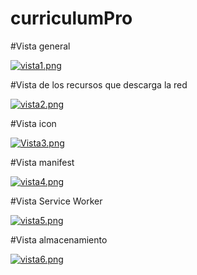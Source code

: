 # curriculumPro


#Vista general




[![vista1.png](https://i.postimg.cc/pT8tb8w6/vista1.png)](https://postimg.cc/9RWky4Fd)


#Vista de los recursos que descarga la red


[![vista2.png](https://i.postimg.cc/YSK3DWx9/vista2.png)](https://postimg.cc/Wd8ghtCL)


#Vista icon



[![Vista3.png](https://i.postimg.cc/brJHSHq6/Vista3.png)](https://postimg.cc/G8WsZD8Y)


#Vista manifest



[![vista4.png](https://i.postimg.cc/RVWLMRsh/vista4.png)](https://postimg.cc/CzVq7jVp)

#Vista Service Worker



[![vista5.png](https://i.postimg.cc/j2mNWpg5/vista5.png)](https://postimg.cc/p5Qy46tb)


#Vista almacenamiento 



[![vista6.png](https://i.postimg.cc/brDSj6yj/vista6.png)](https://postimg.cc/wRzjXQRW)
